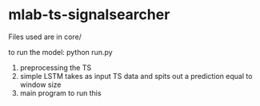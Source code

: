 # mlab-ts-signalsearcher

Files used are in core/

to run the model: python run.py

1. preprocessing the TS
2. simple LSTM takes as input TS data and spits out a prediction equal to window size
3. main program to run this
